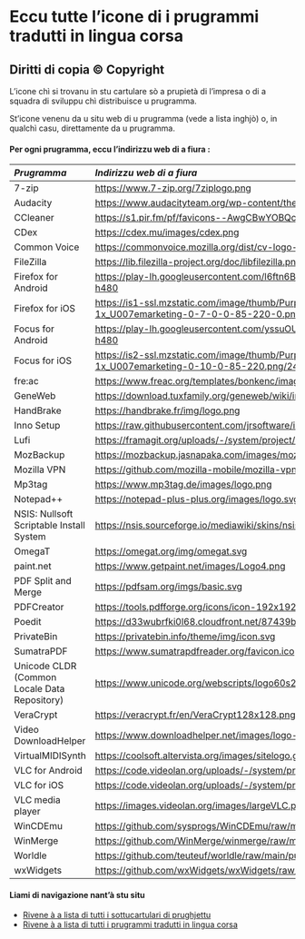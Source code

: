 # Eccu tutte l’icone di i prugrammi tradutti in lingua corsa

## Diritti di copia © Copyright

L’icone chì si trovanu in stu cartulare sò a prupietà di l’impresa o di a squadra di sviluppu chì distribuisce u prugramma.  

St’icone venenu da u situ web di u prugramma (vede a lista inghjò) o, in qualchì casu, direttamente da u prugramma.

#### Per ogni prugramma, eccu l’indirizzu web di a fiura :
| _Prugramma_ | _Indirizzu web di a fiura_ |
| :------- | :-------------- |
| 7-zip | https://www.7-zip.org/7ziplogo.png |
| Audacity | https://www.audacityteam.org/wp-content/themes/wp_audacity/img/logo.png |
| CCleaner | https://s1.pir.fm/pf/favicons--AwgCBwYOBQc/apple-touch-icon.png |
| CDex | https://cdex.mu/images/cdex.png |
| Common Voice | https://commonvoice.mozilla.org/dist/cv-logo-black.270d5891c1700962.svg |
| FileZilla | https://lib.filezilla-project.org/doc/libfilezilla.png |
| Firefox for Android | https://play-lh.googleusercontent.com/l6ftn6BTu7Kfe8OdE4Itrdw5bTRVO3F_mTZH8xDa-FHO4m-lZAXmz5GxkXTMhqcF_y0=w240-h480 |
| Firefox for iOS | https://is1-ssl.mzstatic.com/image/thumb/Purple112/v4/24/19/e9/2419e90f-6dbb-a34b-940b-e24325aaf4d5/AppIcon-0-1x_U007emarketing-0-7-0-0-85-220-0.png/246x0w.png |
| Focus for Android | https://play-lh.googleusercontent.com/yssuOUUgzoiZve-NfSvkykhAP9QbnFEL-NfLNHmTjnAcLCMnEpZsvwg1brdSuRZrqg=w240-h480 |
| Focus for iOS | https://is2-ssl.mzstatic.com/image/thumb/Purple112/v4/f0/c9/9b/f0c99bad-efa2-a186-d177-42849de6882d/AppIcon-0-1x_U007emarketing-0-10-0-85-220.png/246x0w.png |
| fre:ac | https://www.freac.org/templates/bonkenc/images/freac-weblogo-bk.gif |
| GeneWeb | https://download.tuxfamily.org/geneweb/wiki/images/geneweb.png |
| HandBrake | https://handbrake.fr/img/logo.png |
| Inno Setup | https://raw.githubusercontent.com/jrsoftware/issrc/main/Files/SetupClassicIcon.ico |
| Lufi | https://framagit.org/uploads/-/system/project/avatar/1998/lufi.png |
| MozBackup | https://mozbackup.jasnapaka.com/images/mozbackup-logo.png |
| Mozilla VPN | https://github.com/mozilla-mobile/mozilla-vpn-client/raw/main/src/ui/resources/logo.ico |
| Mp3tag | https://www.mp3tag.de/images/logo.png |
| Notepad++ | https://notepad-plus-plus.org/images/logo.svg |
| NSIS: Nullsoft Scriptable Install System | https://nsis.sourceforge.io/mediawiki/skins/nsis/logo.gif |
| OmegaT | https://omegat.org/img/omegat.svg |
| paint.net | https://www.getpaint.net/images/Logo4.png |
| PDF Split and Merge | https://pdfsam.org/imgs/basic.svg |
| PDFCreator | https://tools.pdfforge.org/icons/icon-192x192.png |
| Poedit | https://d33wubrfki0l68.cloudfront.net/87439bf410f4210f3a71d3b7c401db8700a48732/2d233/images/icons/poedit/icon_96x96.png |
| PrivateBin | https://privatebin.info/theme/img/icon.svg |
| SumatraPDF | https://www.sumatrapdfreader.org/favicon.ico |
| Unicode CLDR (Common Locale Data Repository) | https://www.unicode.org/webscripts/logo60s2.gif |
| VeraCrypt | https://veracrypt.fr/en/VeraCrypt128x128.png |
| Video DownloadHelper | https://www.downloadhelper.net/images/logo-64.png |
| VirtualMIDISynth | https://coolsoft.altervista.org/images/sitelogo.gif |
| VLC for Android | https://code.videolan.org/uploads/-/system/project/avatar/36/unnamed.png?width=32 |
| VLC for iOS | https://code.videolan.org/uploads/-/system/project/avatar/11/AppIcon216.png?width=32 |
| VLC media player | https://images.videolan.org/images/largeVLC.png |
| WinCDEmu | https://github.com/sysprogs/WinCDEmu/raw/master/vmnt/wcd-icon.ico |
| WinMerge | https://github.com/WinMerge/winmerge/raw/master/Src/res/LogoImages/WinMergeLogo.png |
| Worldle | https://github.com/teuteuf/worldle/raw/main/public/logo512.png |
| wxWidgets | https://github.com/wxWidgets/wxWidgets/raw/master/art/wxlogo.svg |

#### Liami di navigazione nant’à stu situ
- [Rivene à a lista di tutti i sottucartulari di prughjettu](../../tree/ceppu/Prughjetti)
- [Rivene à a lista di tutti i prugrammi tradutti in lingua corsa](../../#readme)

